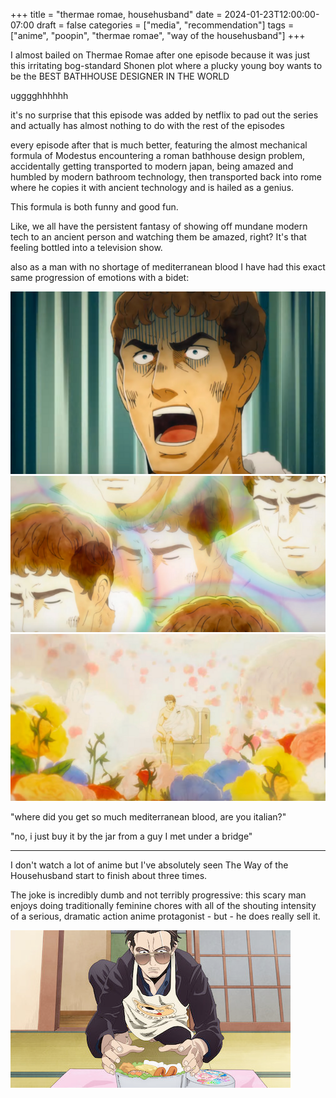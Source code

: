 +++
title = "thermae romae, househusband"
date = 2024-01-23T12:00:00-07:00
draft = false
categories = ["media", "recommendation"]
tags = ["anime", "poopin", "thermae romae", "way of the househusband"]
+++

I almost bailed on Thermae Romae after one episode because it was just this irritating bog-standard Shonen plot where a plucky young boy wants to be the BEST BATHHOUSE DESIGNER IN THE WORLD

ugggghhhhhh

it's no surprise that this episode was added by netflix to pad out the series and actually has almost nothing to do with the rest of the episodes

every episode after that is much better, featuring the almost mechanical formula of Modestus encountering a roman bathhouse design problem, accidentally getting transported to modern japan, being amazed and humbled by modern bathroom technology, then transported back into rome where he copies it with ancient technology and is hailed as a genius.

This formula is both funny and good fun.

Like, we all have the persistent fantasy of showing off mundane modern tech to an ancient person and watching them be amazed, right? It's that feeling bottled into a television show.

also as a man with no shortage of mediterranean blood I have had this exact same progression of emotions with a bidet:

![](./bidet1.png)
![](./bidet2.png)
![](./bidet3.png)

"where did you get so much mediterranean blood, are you italian?"

"no, i just buy it by the jar from a guy I met under a bridge"

-------

I don't watch a lot of anime but I've absolutely seen The Way of the Househusband start to finish about three times.

The joke is incredibly dumb and not terribly progressive: this scary man enjoys doing traditionally feminine chores with all of the shouting intensity of a serious, dramatic action anime protagonist - but - he does really sell it.

![](./intense.png)